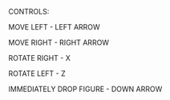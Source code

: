 CONTROLS:

MOVE LEFT - LEFT ARROW

MOVE RIGHT - RIGHT ARROW

ROTATE RIGHT - X

ROTATE LEFT - Z

IMMEDIATELY DROP FIGURE - DOWN ARROW
